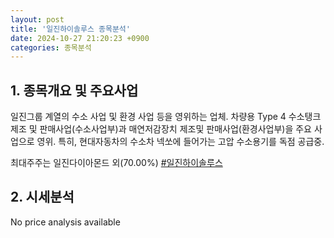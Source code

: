 ```yaml
---
layout: post
title: '일진하이솔루스 종목분석'
date: 2024-10-27 21:20:23 +0900
categories: 종목분석
---
```


## 1. 종목개요 및 주요사업

일진그룹 계열의 수소 사업 및 환경 사업 등을 영위하는 업체. 차량용 Type 4 수소탱크 제조 및 판매사업(수소사업부)과 매연저감장치 제조및 판매사업(환경사업부)을 주요 사업으로 영위. 특히, 현대자동차의 수소차 넥쏘에 들어가는 고압 수소용기를 독점 공급중.

최대주주는 일진다이아몬드 외(70.00%)
[#일진하이솔루스](#)

## 2. 시세분석

No price analysis available
